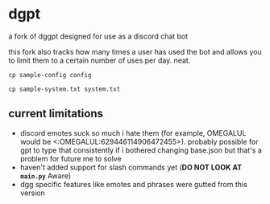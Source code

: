 # dgpt
a fork of dggpt designed for use as a discord chat bot

this fork also tracks how many times a user has used the bot and allows you to limit them to a certain number of uses per day. neat.

``cp sample-config config``

``cp sample-system.txt system.txt``

## current limitations
- discord emotes suck so much i hate them (for example, OMEGALUL would be <:OMEGALUL:629446114906472455>). probably possible for gpt to type that consistently if i bothered changing base.json but that's a problem for future me to solve
- haven't added support for slash commands yet (**DO NOT LOOK AT `main.py`** Aware)
- dgg specific features like emotes and phrases were gutted from this version 